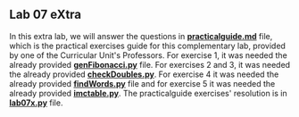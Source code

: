 ## Lab 07 eXtra



In this extra lab, we will answer the questions in **[practicalguide.md](https://github.com/alexandradecarvalho/programming-fundamentals/blob/main/practical-classes/lab07x/practicalguide.md)** file, which is the practical exercises guide for this complementary lab, provided by one of the Curricular Unit's Professors. For exercise 1, it was needed the already provided **[genFibonacci.py](https://github.com/alexandradecarvalho/programming-fundamentals/blob/main/practical-classes/lab07x/genFibonacci.py)** file. For exercises 2 and 3, it was needed the already provided **[checkDoubles.py](https://github.com/alexandradecarvalho/programming-fundamentals/blob/main/practical-classes/lab07x/checkDoubles.py)**. For exercise 4 it was needed the already provided **[findWords.py](https://github.com/alexandradecarvalho/programming-fundamentals/blob/main/practical-classes/lab07x/findWords.py)** file and for exercise 5 it was needed the already provided [**imctable.py**](https://github.com/alexandradecarvalho/programming-fundamentals/blob/main/practical-classes/lab07x/imctable.py). The practicalguide exercises' resolution is in **[lab07x.py](https://github.com/alexandradecarvalho/programming-fundamentals/blob/main/practical-classes/lab07x/lab07x.py)** file.

